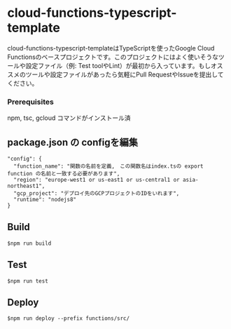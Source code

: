 # cloud-functions-typescript-template
cloud-functions-typescript-templateはTypeScriptを使ったGoogle Cloud Functionsのベースプロジェクトです。このプロジェクトにはよく使いそうなツールや設定ファイル（例: Test toolやLint）が最初から入っています。もしオススメのツールや設定ファイルがあったら気軽にPull RequestやIssueを提出してください。

### Prerequisites
npm, tsc, gcloud コマンドがインストール済

## package.json の configを編集

```
"config": {
  "function_name": "関数の名前を定義,　この関数名はindex.tsの export function の名前と一致する必要があります",
  "region": "europe-west1 or us-east1 or us-central1 or asia-northeast1",
  "gcp_project": "デプロイ先のGCPプロジェクトのIDをいれます",
  "runtime": "nodejs8"
}
```

## Build

```
$npm run build
```

## Test

```
$npm run test
```

## Deploy

```
$npm run deploy --prefix functions/src/
```
